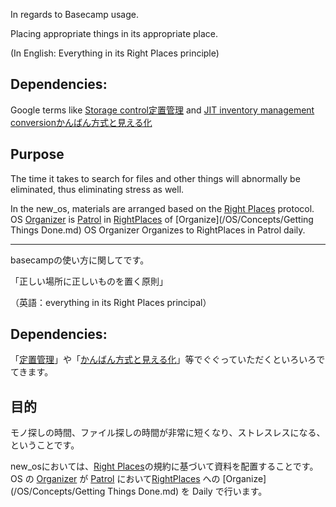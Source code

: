In regards to Basecamp usage.

Placing appropriate things in its appropriate place.

(In English: Everything in its Right Places principle)

## Dependencies: 
Google terms like [Storage control定置管理](https://www.google.co.jp/search?client=safari&rls=en&q=%E5%AE%9A%E7%BD%AE%E7%AE%A1%E7%90%86&ie=UTF-8&oe=UTF-8&gfe_rd=cr&ei=u7dZVoWBMemN8QeumobwBw) and
[JIT inventory management conversionかんばん方式と見える化](https://www.google.co.jp/search?client=safari&rls=en&q=%E5%AE%9A%E7%BD%AE%E7%AE%A1%E7%90%86&ie=UTF-8&oe=UTF-8&gfe_rd=cr&ei=u7dZVoWBMemN8QeumobwBw#newwindow=1&q=%E5%AE%9A%E7%BD%AE%E7%AE%A1%E7%90%86+%E3%83%88%E3%83%A8%E3%82%BF)

## Purpose
The time it takes to search for files and other things will abnormally be eliminated, thus eliminating stress as well.


In the new_os, materials are arranged based on the [Right Places](/OS/Conventions/RightPlaces) protocol. 
OS [Organizer](/OS/Organizer) is [Patrol](/OS/Patrol) in [RightPlaces](/OS/Organizer/RightPlaces) of [Organize](/OS/Concepts/Getting Things Done.md) OS Organizer Organizes to RightPlaces in Patrol daily.

-------------------
basecampの使い方に関してです。

「正しい場所に正しいものを置く原則」

（英語：everything in its Right Places principal）

## Dependencies: 
「[定置管理](https://www.google.co.jp/search?client=safari&rls=en&q=%E5%AE%9A%E7%BD%AE%E7%AE%A1%E7%90%86&ie=UTF-8&oe=UTF-8&gfe_rd=cr&ei=u7dZVoWBMemN8QeumobwBw
)」や「[かんばん方式と見える化](https://www.google.co.jp/search?client=safari&rls=en&q=%E5%AE%9A%E7%BD%AE%E7%AE%A1%E7%90%86&ie=UTF-8&oe=UTF-8&gfe_rd=cr&ei=u7dZVoWBMemN8QeumobwBw#newwindow=1&q=%E5%AE%9A%E7%BD%AE%E7%AE%A1%E7%90%86+%E3%83%88%E3%83%A8%E3%82%BF
)」等でぐぐっていただくといろいろでてきます。

## 目的
モノ探しの時間、ファイル探しの時間が非常に短くなり、ストレスレスになる、ということです。


new_osにおいては、[Right Places](/OS/Conventions/RightPlaces)の規約に基づいて資料を配置することです。
OS の [Organizer](/OS/Organizer) が [Patrol](/OS/Patrol) において[RightPlaces](/OS/Organizer/RightPlaces) への [Organize](/OS/Concepts/Getting Things Done.md) を Daily で行います。
